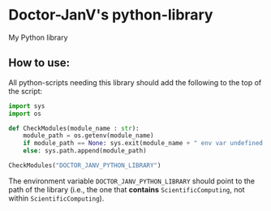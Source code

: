 # Doctor-JanV's python-library
My Python library

## How to use:

All python-scripts needing this library should add the following to the top of
the script:
```python
import sys
import os 

def CheckModules(module_name : str):
    module_path = os.getenv(module_name)
    if module_path == None: sys.exit(module_name + " env var undefined!")
    else: sys.path.append(module_path)

CheckModules("DOCTOR_JANV_PYTHON_LIBRARY")
```

The environment variable `DOCTOR_JANV_PYTHON_LIBRARY` should point to the path 
of the library (i.e., the one that **contains** `ScientificComputing`, not within 
`ScientificComputing`).